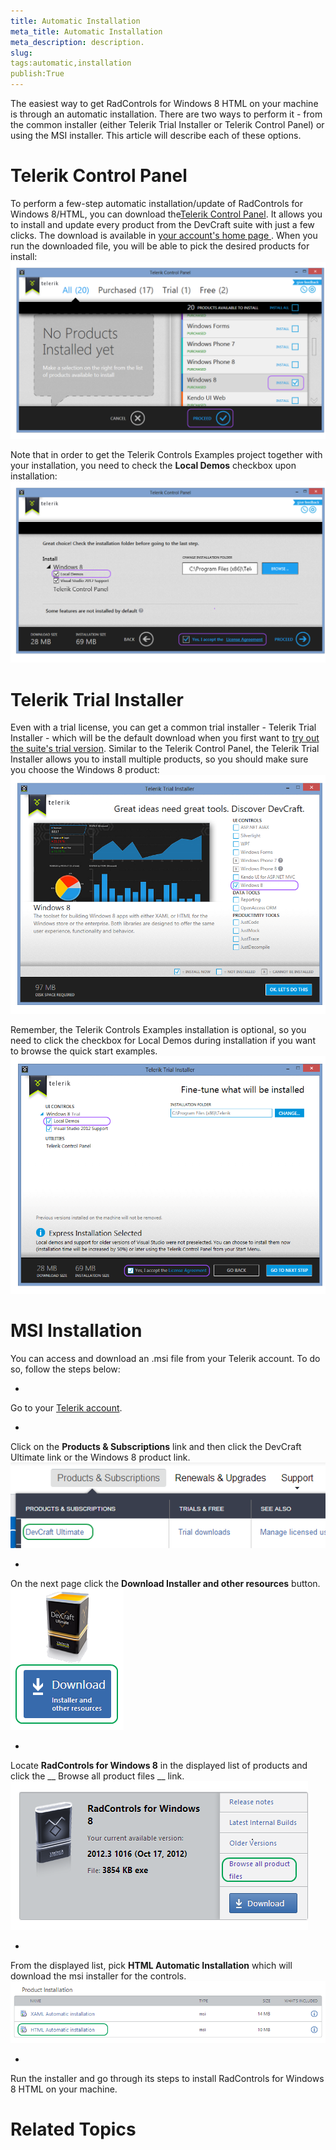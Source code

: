 ```yaml
---
title: Automatic Installation
meta_title: Automatic Installation
meta_description: description.
slug: 
tags:automatic,installation
publish:True
---
```



The easiest way to get RadControls for Windows 8 HTML on your machine is through an automatic installation. There are two ways to
				perform it - from the common installer (either Telerik Trial Installer or Telerik Control Panel) or using the MSI installer. This
				article will describe each of these options.
			

# Telerik Control Panel

To perform a few-step automatic installation/update of RadControls for Windows 8/HTML, you can download the[Telerik Control Panel](http://blogs.telerik.com/chriseargle/posts/12-07-16/introducing-the-telerik-control-panel.aspx).
					It allows you to install and update every product from the DevCraft suite with just a few clicks. The download is available in [
							your account's home page
						](http://www.telerik.com/account/). When you run the downloaded file, you will be able to pick the desired products for install:
				![installation-automatic 1](../Media/InstallationDeployment\installation-automatic_1.png)

Note that in order to get the Telerik Controls Examples project together with your installation, you need to check the
					__Local Demos__ checkbox upon installation:
				![installation-automatic 2](../Media/InstallationDeployment\installation-automatic_2.png)

# Telerik Trial Installer

Even with a trial license, you can get a common trial installer - Telerik Trial Installer - which will be the default download when you first want to
					[try out the suite's trial version](http://www.telerik.com/products/windows-8/download.aspx). Similar to the Telerik Control Panel, the Telerik Trial Installer allows you to install multiple products, so you should make sure
					you choose the Windows 8 product:
				![installation-automatic 3](../Media/InstallationDeployment\installation-automatic_3.png)

Remember, the Telerik Controls Examples installation is optional, so you need to click the checkbox for Local Demos during installation if you want to
					browse the quick start examples.
				![installation-automatic 4](../Media/InstallationDeployment\installation-automatic_4.png)

# MSI Installation

You can access and download an .msi file from your Telerik account. To do so, follow the steps below:

* 

Go to your [Telerik account](http://www.telerik.com/account/).
						

* 

Click on the __Products & Subscriptions__ link and then click the DevCraft Ultimate link or
							the Windows 8 product link.
						![upgrading 1](../Media/InstallationDeployment\upgrading_1.png)

* 

On the next page click the __Download Installer and other resources__ button.
						![upgrading 2](../Media/InstallationDeployment\upgrading_2.png)

* 

Locate __RadControls for Windows 8__ in the displayed list of products and click the __
								Browse all
								product files
							__ link.
						![upgrading 3](../Media/InstallationDeployment\upgrading_3.png)

* 

From the displayed list, pick __HTML Automatic Installation__ which will download the msi installer for the
							controls.
						![upgrading 4](../Media/InstallationDeployment\upgrading_4.png)

* 

Run the installer and go through its steps to install RadControls for Windows 8 HTML on your machine.

# Related Topics
